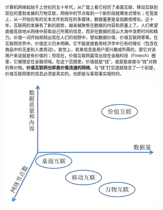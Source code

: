 计算机网络起始于上世纪的五十年代，从广度上看它经历了桌面互联、移动互联到现在的蓬勃发展的万物互联，网络中的节点每到一个新阶段就爆发式增长；在宽度上，从一开始仅有的文本文件到现在的多媒体，数据量更是呈指数倍增长。近十年，互联网的发展有了新的趋势，越来越聚焦在数据的内容和质量上了。人们希望直接高效地从网络中获取自己所需的信息，而非在数据的高山大海中浪费时间和精力。价值一词开始频频出现在人们的视野中，譬如数据价值、价值互联网等等。在互联网世界中，价值定义仍未明确，它不能直接套用经济学中已有的理论（包含在商品中的无差别人类劳动）。直觉上，若某信息是用户感兴趣或所需的，那它对该用户来说就是有价值的；但现在，价值互联网最常出现在金融科技（Fintech）圈里，它被限定在金融领域。在这个范围里，价值就是“钱”，或是能直接与“钱”对换的等价物。**价值互联网也即是价值流通的网络**。与“钱”打交道就隐含了一个前提，价值互联网里的信息必须是真实的，也即是与客观事实相符的。

![](/assets/web-develop-trending.png)

